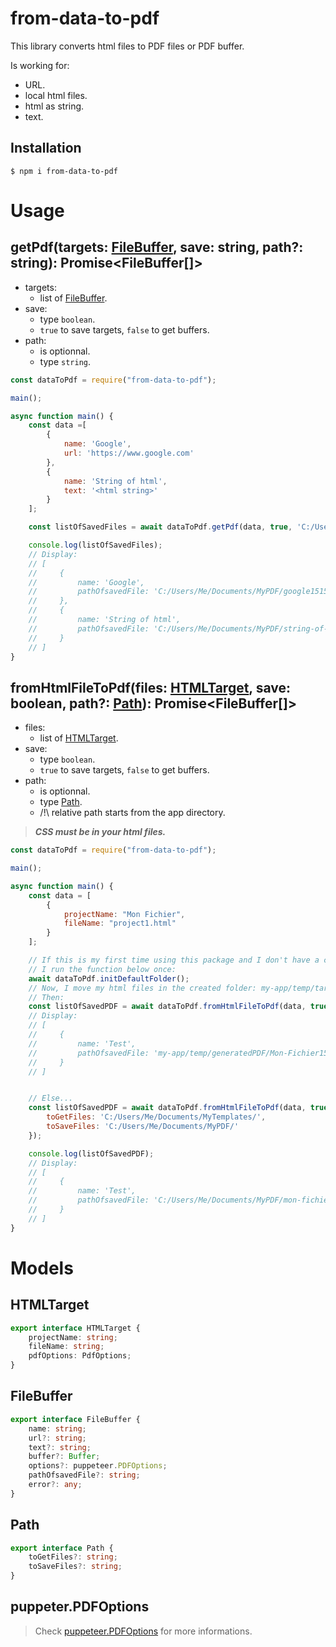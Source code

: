 # from-data-to-pdf
This library converts html files to PDF files or PDF buffer.

Is working for:
-   URL.
-   local html files.
-   html as string.
-   text.

## Installation
```$ npm i from-data-to-pdf```

# Usage

## getPdf(targets: [FileBuffer](#FileBuffer), save: string, path?: string): Promise<FileBuffer[]>
-   targets:
    * list of [FileBuffer](#FileBuffer).
-   save:
    * type `boolean`.
    * `true` to save targets, `false` to get buffers.
-   path:
    * is optionnal.
    * type `string`.

```js
const dataToPdf = require("from-data-to-pdf");

main();

async function main() {
    const data =[
        {
            name: 'Google',
            url: 'https://www.google.com'
        },
        {
            name: 'String of html',
            text: '<html string>'
        }
    ];

    const listOfSavedFiles = await dataToPdf.getPdf(data, true, 'C:/Users/Me/Documents/MyPDF/');

    console.log(listOfSavedFiles);
    // Display:
    // [
    //     {
    //         name: 'Google',
    //         pathOfsavedFile: 'C:/Users/Me/Documents/MyPDF/google15156514.pdf'
    //     },
    //     {
    //         name: 'String of html',
    //         pathOfsavedFile: 'C:/Users/Me/Documents/MyPDF/string-of-html15156515.pdf'
    //     }
    // ]
}

```

## fromHtmlFileToPdf(files: [HTMLTarget](#HTMLTarget), save: boolean, path?: [Path](#Path)): Promise<FileBuffer[]>
-   files:
    * list of [HTMLTarget](#HTMLTarget).
-   save:
    * type `boolean`.
    * `true` to save targets, `false` to get buffers.
-   path: 
    * is optionnal.
    * type [Path](#Path).
    * /!\ relative path starts from the app directory.

> ***CSS must be in your html files.***

```js
const dataToPdf = require("from-data-to-pdf");

main();

async function main() {
    const data = [
        {
            projectName: "Mon Fichier",
            fileName: "project1.html"
        }
    ];

    // If this is my first time using this package and I don't have a custom path to get templates.
    // I run the function below once:
    await dataToPdf.initDefaultFolder();
    // Now, I move my html files in the created folder: my-app/temp/target/
    // Then:
    const listOfSavedPDF = await dataToPdf.fromHtmlFileToPdf(data, true);
    // Display:
    // [
    //     {
    //         name: 'Test',
    //         pathOfsavedFile: 'my-app/temp/generatedPDF/Mon-Fichier1561654165.pdf'
    //     }
    // ]


    // Else...
    const listOfSavedPDF = await dataToPdf.fromHtmlFileToPdf(data, true, {
        toGetFiles: 'C:/Users/Me/Documents/MyTemplates/',
        toSaveFiles: 'C:/Users/Me/Documents/MyPDF/'
    });

    console.log(listOfSavedPDF);
    // Display:
    // [
    //     {
    //         name: 'Test',
    //         pathOfsavedFile: 'C:/Users/Me/Documents/MyPDF/mon-fichier1561654165.pdf'
    //     }
    // ]
}

```

# Models

## HTMLTarget
```ts
export interface HTMLTarget {
    projectName: string;
    fileName: string;
    pdfOptions: PdfOptions;
}
``` 

## FileBuffer
```ts
export interface FileBuffer {
    name: string;
    url?: string;
    text?: string;
    buffer?: Buffer;
    options?: puppeteer.PDFOptions;
    pathOfsavedFile?: string;
    error?: any;
}
``` 

## Path
```ts
export interface Path {
    toGetFiles?: string;
    toSaveFiles?: string;
}
```

## puppeter.PDFOptions

> Check [puppeteer.PDFOptions](https://pptr.dev/#?product=Puppeteer&version=v8.0.0&show=api-pagepdfoptions) for more informations.
